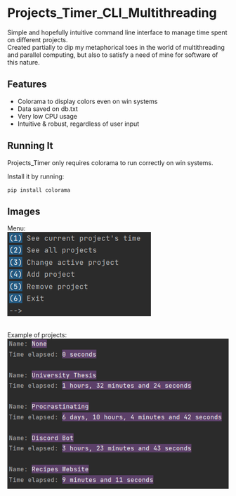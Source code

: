 <h1 class="code-line" data-line-start=0 data-line-end=1 ><a id="Projects_Timer_CLI_Multithreading_0"></a>Projects_Timer_CLI_Multithreading</h1>
<p class="has-line-data" data-line-start="2" data-line-end="4">Simple and hopefully intuitive command line interface to manage time spent on different projects.<br>
Created partially to dip my metaphorical toes in the world of multithreading and parallel computing, but also to satisfy a need of mine for software of this nature.</p>
<h2 class="code-line" data-line-start=6 data-line-end=7 ><a id="Features_6"></a>Features</h2>
<ul>
<li class="has-line-data" data-line-start="8" data-line-end="9">Colorama to display colors even on win systems</li>
<li class="has-line-data" data-line-start="9" data-line-end="10">Data saved on db.txt</li>
<li class="has-line-data" data-line-start="10" data-line-end="11">Very low CPU usage</li>
<li class="has-line-data" data-line-start="11" data-line-end="12">Intuitive &amp; robust, regardless of user input</li>
</ul>
<h2 class="code-line" data-line-start=15 data-line-end=16 ><a id="Running_It_15"></a>Running It</h2>
<p class="has-line-data" data-line-start="17" data-line-end="18">Projects_Timer only requires colorama to run correctly on win systems.</p>
<p class="has-line-data" data-line-start="19" data-line-end="20">Install it by running:</p>
<pre><code class="has-line-data" data-line-start="22" data-line-end="24">pip install colorama
</code></pre>
<h2 class="code-line" data-line-start=25 data-line-end=26 ><a id="Images_25"></a>Images</h2>


Menu:<br>
![alt text](https://github.com/gugajazz/Projects_Timer_CLI_Multithreading/blob/main/imgs/menu.png?raw=true)
<br><br>

Example of projects:<br>
![alt text](https://github.com/gugajazz/Projects_Timer_CLI_Multithreading/blob/main/imgs/projects.png?raw=true)
